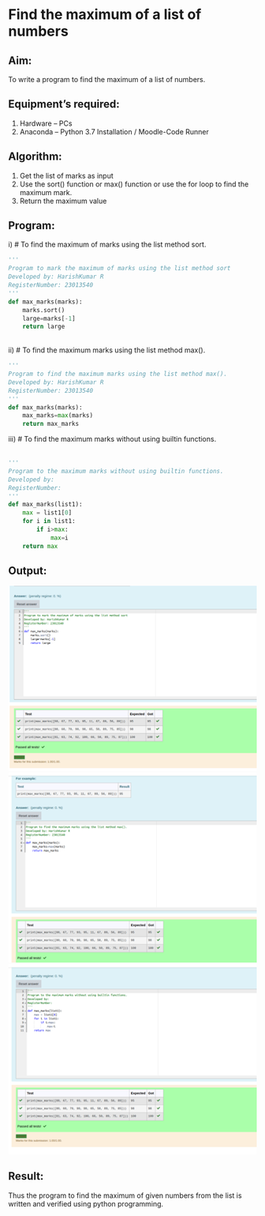 # Find the maximum of a list of numbers
## Aim:
To write a program to find the maximum of a list of numbers.
## Equipment’s required:
1.	Hardware – PCs
2.	Anaconda – Python 3.7 Installation / Moodle-Code Runner
## Algorithm:
1.	Get the list of marks as input
2.	Use the sort() function or max() function or use the for loop to find the maximum mark.
3.	Return the maximum value
## Program:

i)	# To find the maximum of marks using the list method sort.
```Python
''' 
Program to mark the maximum of marks using the list method sort
Developed by: HarishKumar R
RegisterNumber: 23013540
'''
def max_marks(marks):
    marks.sort()
    large=marks[-1]
    return large



```

ii)	# To find the maximum marks using the list method max().
```Python
''' 
Program to find the maximum marks using the list method max().
Developed by: HarishKumar R
RegisterNumber: 23013540
'''
def max_marks(marks):
    max_marks=max(marks)
    return max_marks


```

iii) # To find the maximum marks without using builtin functions.
```Python

''' 
Program to the maximum marks without using builtin functions.
Developed by: 
RegisterNumber: 
'''
def max_marks(list1):
    max = list1[0]
    for i in list1:
        if i>max:
            max=i
    return max

```


## Output:
![](./out1.png.png)
![](./out2.png.png)
![](./out3.png.png)
## Result:
Thus the program to find the maximum of given numbers from the list is written and verified using python programming.